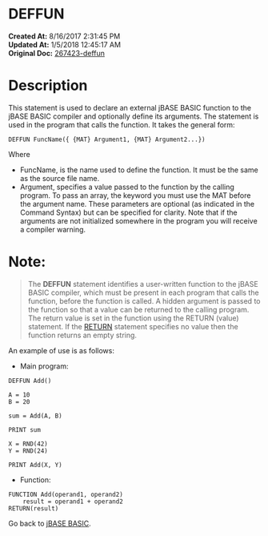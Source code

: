 # DEFFUN

**Created At:** 8/16/2017 2:31:45 PM  
**Updated At:** 1/5/2018 12:45:17 AM  
**Original Doc:** [267423-deffun](https://docs.jbase.com/36868-jbase-basic/267423-deffun)  


# Description

This statement is used to declare an external jBASE BASIC function to the jBASE BASIC compiler and optionally define its arguments. The statement is used in the program that calls the function. It takes the general form:

```
DEFFUN FuncName({ {MAT} Argument1, {MAT} Argument2...})
```

Where

- FuncName, is the name used to define the function. It must be the same as the source file name.
- Argument, specifies a value passed to the function by the calling program. To pass an array, the keyword you must use the MAT before the argument name. These parameters are optional (as indicated in the Command Syntax) but can be specified for clarity. Note that if the arguments are not initialized somewhere in the program you will receive a compiler warning.


# Note:


> The **DEFFUN** statement identifies a user-written function to the jBASE BASIC compiler, which must be present in each program that calls the function, before the function is called. A hidden argument is passed to the function so that a value can be returned to the calling program. The return value is set in the function using the RETURN (value) statement. If the [RETURN](278787-return) statement specifies no value then the function returns an empty string.


An example of use is as follows:

- Main program:


```
DEFFUN Add()

A = 10
B = 20

sum = Add(A, B)

PRINT sum

X = RND(42)
Y = RND(24)

PRINT Add(X, Y)
```



- Function:


```
FUNCTION Add(operand1, operand2)
    result = operand1 + operand2
RETURN(result)
```



Go back to [jBASE BASIC](263498-jbase-basic).
